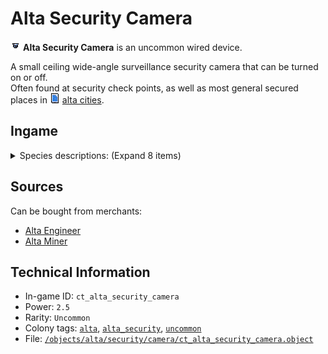 # Alta Security Camera

<img src="https://raw.githubusercontent.com/Ceterai/Enternia/main/objects/alta/security/camera/icon.png" alt="Alta Security Camera icon" loading="lazy" height="16px" width="auto" /> **Alta Security Camera** is an uncommon wired device.

A small ceiling wide-angle surveillance security camera that can be turned on or off.  
Often found at security check points, as well as most general secured places in <img src="https://raw.githubusercontent.com/Ceterai/Enternia/main/codex/alta/ebook/security.png" alt="Alta Cities icon" loading="lazy" height="16px" width="auto" /> [alta cities](https://ceterai.github.io/MyEnternia/Wiki/AltaCities).

## Ingame

<details markdown="1"><summary>Species descriptions: (Expand 8 items)</summary>

- Alta: Just a security camera. I can wave to say hi to the varda watching me, and to wish her a nice day!
- Apex: A surveillance camera. Better not do anything stupid.
- Avian: This spy camera looks pretty obvious to me.
- Floran: A spying eye, Floran better be careful.
- Glitch: Impressed. This tiny camera can see everything.
- Human: A camera, I better act natural.
- Hylotl: I wonder how high is the quality of that camera.
- Novakid: Someone might be watchin' me, better be cautious!

</details>

## Sources

Can be bought from merchants:

- [Alta Engineer](https://ceterai.github.io/MyEnternia/Wiki/AltaEngineer)
- [Alta Miner](https://ceterai.github.io/MyEnternia/Wiki/AltaMiner)

## Technical Information

- In-game ID: `ct_alta_security_camera`
- Power: `2.5`
- Rarity: `Uncommon`
- Colony tags: [`alta`](https://ceterai.github.io/MyEnternia/Wiki/Tags/Alta), [`alta_security`](https://ceterai.github.io/MyEnternia/Wiki/Tags/AltaSecurity), [`uncommon`](https://ceterai.github.io/MyEnternia/Wiki/Tags/Uncommon)
- File: [`/objects/alta/security/camera/ct_alta_security_camera.object`](https://github.com/Ceterai/Enternia/blob/main/objects/alta/security/camera/ct_alta_security_camera.object)
